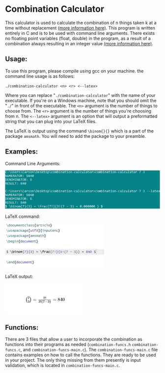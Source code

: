 # Combination Calculator
This calculator is used to calculate the combination of n things taken k at a time without replacement [(more information here)](https://en.wikipedia.org/wiki/Combination). This program is written entirely in C and is to be used with command line arguments. There exists no floating point variables (float, double) in the program, as a result of a combination always resulting in an integer value [(more information here)](https://math.stackexchange.com/questions/11601/proof-that-a-combination-is-an-integer).

## Usage:
To use this program, please compile using gcc on your machine.
the command line usage is as follows:

`./combination-calculator <n> <r> <--latex> `

Where you can replace "`./combination-calculator`" with the name of your executable. If you're on a Windows machine, note that you should omit the "`./`" in front of the executable.
The `<n>` argument is the number of things to choose from.
The `<r>` argument is the number of things you're choosing from n.
The `<--latex>` argument is an option that will output a preformatted string that you can plug into your LaTeX files.

The LaTeX is output using the command `\binom{}{}` which is a part of the package `amsmath`. You will need to add the package to your preamble.

## Examples:
Command Line Arguments: 

![An example of execution](/etc/demo.PNG)

LaTeX command:

![An example of the output LaTeX command](/etc/latex.PNG)

LaTeX output:

![An example of the output LaTeX file](/etc/latex-result.PNG)


## Functions:
There are 3 files that allow a user to incorporate the combination as functions into their programs as needed (`combination-funcs.h` `combination-funcs.c`, and `combination-funcs-main.c`). The `combination-funcs-main.c` file contains examples on how to call the functions. They are ready to be used in your project. The only thing missing from them presently is input validation, which is located in `combination-funcs-main.c`.
